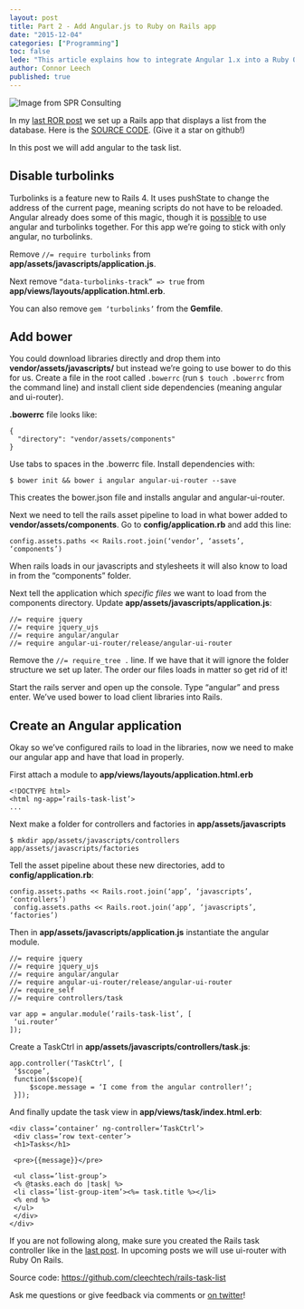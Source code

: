 ```yaml
---
layout: post
title: Part 2 - Add Angular.js to Ruby on Rails app
date: "2015-12-04"
categories: ["Programming"]
toc: false
lede: "This article explains how to integrate Angular 1.x into a Ruby On Rails application."
author: Connor Leech
published: true
---
```



![Image from SPR Consulting](http://spr.com/wp-content/uploads/2015/08/RailsAngularBanner1.png)

In my [last ROR post](https://medium.com/@jasonshark/ruby-on-rails-introduction-for-the-total-n00b-fdc1a7f6567e#.bfte8gwl7) we set up a Rails app that displays a list from the database. Here is the [SOURCE CODE](https://github.com/cleechtech/rails-task-list). (Give it a star on github!)

In this post we will add angular to the task list.

## Disable turbolinks 

Turbolinks is a feature new to Rails 4. It uses pushState to change the address of the current page, meaning scripts do not have to be reloaded. Angular already does some of this magic, though it is [possible](http://stackoverflow.com/questions/14797935/using-angularjs-with-turbolinks) to use angular and turbolinks together. For this app we’re going to stick with only angular, no turbolinks.

Remove `//= require turbolinks` from **app/assets/javascripts/application.js**.

Next remove `“data-turbolinks-track” => true` from **app/views/layouts/application.html.erb**.

You can also remove `gem ‘turbolinks’` from the **Gemfile**.

## Add bower 

You could download libraries directly and drop them into **vendor/assets/javascripts/** but instead we’re going to use bower to do this for us. Create a file in the root called `.bowerrc` (run `$ touch .bowerrc` from the command line) and install client side dependencies (meaning angular and ui-router).

**.bowerrc** file looks like:

```
{
  "directory": "vendor/assets/components"
}
```

Use tabs to spaces in the .bowerrc file. Install dependencies with:

```
$ bower init && bower i angular angular-ui-router --save
```

This creates the bower.json file and installs angular and angular-ui-router.

Next we need to tell the rails asset pipeline to load in what bower added to **vendor/assets/components**. Go to **config/application.rb** and add this line:

```
config.assets.paths << Rails.root.join(‘vendor’, ‘assets’, ‘components’)
```

When rails loads in our javascripts and stylesheets it will also know to load in from the “components” folder.

Next tell the application which *specific files* we want to load from the components directory. Update **app/assets/javascripts/application.js**:

```
//= require jquery
//= require jquery_ujs
//= require angular/angular
//= require angular-ui-router/release/angular-ui-router
```

Remove the `//= require_tree .` line. If we have that it will ignore the folder structure we set up later. The order our files loads in matter so get rid of it!

Start the rails server and open up the console. Type “angular” and press enter. We’ve used bower to load client libraries into Rails.

## Create an Angular application

Okay so we’ve configured rails to load in the libraries, now we need to make our angular app and have that load in properly.

First attach a module to **app/views/layouts/application.html.erb**

```
<!DOCTYPE html>
<html ng-app=’rails-task-list’>
...
```

Next make a folder for controllers and factories in **app/assets/javascripts**

```
$ mkdir app/assets/javascripts/controllers app/assets/javascripts/factories
```

Tell the asset pipeline about these new directories, add to **config/application.rb**:

```
config.assets.paths << Rails.root.join(‘app’, ‘javascripts’, ‘controllers’)
 config.assets.paths << Rails.root.join(‘app’, ‘javascripts’, ‘factories’)
```

Then in **app/assets/javascripts/application.js** instantiate the angular module.

```
//= require jquery
//= require jquery_ujs
//= require angular/angular
//= require angular-ui-router/release/angular-ui-router
//= require_self
//= require controllers/task

var app = angular.module(‘rails-task-list’, [
 ‘ui.router’
]);
```

Create a TaskCtrl in **app/assets/javascripts/controllers/task.js**:

```
app.controller(‘TaskCtrl’, [
 ‘$scope’,
 function($scope){
     $scope.message = ‘I come from the angular controller!’;
 }]);
```

And finally update the task view in **app/views/task/index.html.erb**:

```
<div class=’container’ ng-controller=’TaskCtrl’>
 <div class=’row text-center’>
 <h1>Tasks</h1>

 <pre>{{message}}</pre>

 <ul class=’list-group’>
 <% @tasks.each do |task| %>
 <li class=’list-group-item’><%= task.title %></li>
 <% end %>
 </ul>
 </div>
</div>
```

If you are not following along, make sure you created the Rails task controller like in the [last post](https://medium.com/@jasonshark/ruby-on-rails-introduction-for-the-total-n00b-fdc1a7f6567e#.bfte8gwl7). In upcoming posts we will use ui-router with Ruby On Rails.







Source code: https://github.com/cleechtech/rails-task-list

Ask me questions or give feedback via comments or [on twitter](https://twitter.com/realjasonshark)!